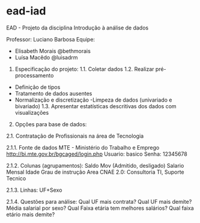 # ead-iad
EAD - Projeto da disciplina Introdução à análise de dados

Professor: Luciano Barbosa
Equipe:
- Elisabeth Morais @bethmorais
- Luísa Macêdo @luisadrm

1. Especificação do projeto:
1.1. Coletar dados
1.2. Realizar pré-processamento
- Definição de tipos
- Tratamento de dados ausentes
- Normalização e discretização
-Limpeza de dados (univariado e bivariado)
1.3. Apresentar estatísticas descritivas dos dados com visualizações

2. Opções para base de dados:

2.1. Contratação de Profissionais na área de Tecnologia 

2.1.1. Fonte de dados 
MTE - Ministério do Trabalho e Emprego
http://bi.mte.gov.br/bgcaged/login.php
Usuario: basico
Senha: 12345678

2.1.2. Colunas (agrupamentos):
Saldo Mov (Admitido, desligado)
Salario Mensal
Idade
Grau de instrução
Area CNAE 2.0: Consultoria TI, Suporte Tecnico

2.1.3. Linhas:
UF+Sexo

2.1.4. Questões para análise:
Qual UF mais contrata?
Qual UF mais demite?
Média salarial por sexo?
Qual Faixa etária tem melhores salários?
Qual faixa etário mais demite?


